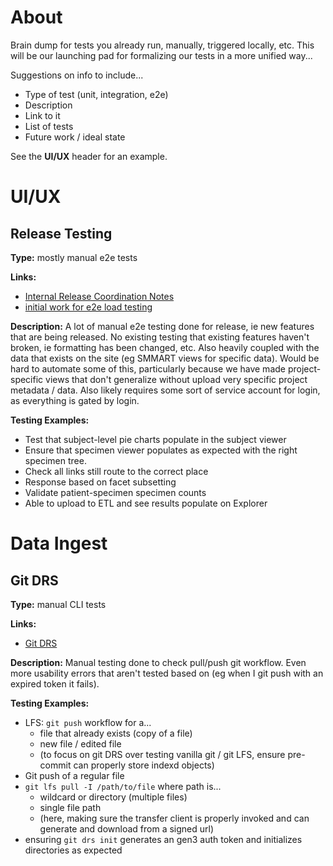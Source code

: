 # About

Brain dump for tests you already run, manually, triggered locally, etc. This will be our launching pad for formalizing our tests in a more unified way...

Suggestions on info to include...
- Type of test (unit, integration, e2e)
- Description
- Link to it 
- List of tests
- Future work / ideal state

See the **UI/UX** header for an example.

# UI/UX
## Release Testing
**Type:** mostly manual e2e tests

**Links:**
- [Internal Release Coordination Notes](https://wiki.ohsu.edu/display/KEDTW/CALYPR+Internal+Release+Coordination+Notes)
- [initial work for e2e load testing](https://github.com/ohsu-comp-bio/load-testing)

**Description:** A lot of manual e2e testing done for release, ie new features that are being released. No existing testing that existing features haven't broken, ie formatting has been changed, etc. Also heavily coupled with the data that exists on the site (eg SMMART views for specific data). Would be hard to automate some of this, particularly because we have made project-specific views that don't generalize without upload very specific project metadata / data. Also likely requires some sort of service account for login, as everything is gated by login.

**Testing Examples:**
- Test that subject-level pie charts populate in the subject viewer
- Ensure that specimen viewer populates as expected with the right specimen tree.
- Check all links still route to the correct place
- Response based on facet subsetting
- Validate patient-specimen specimen counts
- Able to upload to ETL and see results populate on Explorer

# Data Ingest
## Git DRS
**Type:** manual CLI tests

**Links:**
- [Git DRS](https://github.com/bmeg/git-drs)

**Description:** Manual testing done to check pull/push git workflow. Even more usability errors that aren't tested based on (eg when I git push with an expired token it fails).

**Testing Examples:**
- LFS: `git push` workflow for a...
  -  file that already exists (copy of a file)
  -  new file / edited file
  -  (to focus on git DRS over testing vanilla git / git LFS, ensure pre-commit can properly store indexd objects)
- Git push of a regular file
- `git lfs pull -I /path/to/file` where path is...
  - wildcard or directory (multiple files)
  - single file path
  - (here, making sure the transfer client is properly invoked and can generate and download from a signed url)
- ensuring `git drs init` generates an gen3 auth token and initializes directories as expected
